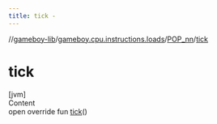 ```yaml
---
title: tick -
---
```

//[gameboy-lib](../../index.md)/[gameboy.cpu.instructions.loads](../index.md)/[POP_nn](index.md)/[tick](tick.md)



# tick  
[jvm]  
Content  
open override fun [tick](tick.md)()  



